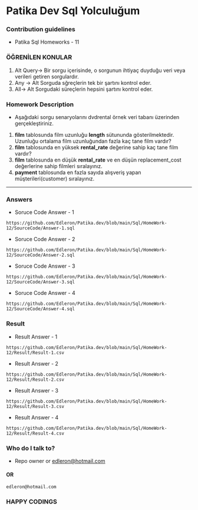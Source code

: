 # Patika Dev Sql Yolculuğum

### Contribution guidelines

* Patika Sql Homeworks - 11

### ÖĞRENİLEN KONULAR

1. Alt Query-> Bir sorgu içerisinde, o sorgunun ihtiyaç duyduğu veri veya verileri getiren sorgulardır.
2. Any -> Alt Sorguda sğreçlerin tek bir şartını kontrol eder.
3. All-> Alt Sorgudaki süreçlerin hepsini şartını kontrol eder.

### Homework Description

* Aşağıdaki sorgu senaryolarını dvdrental örnek veri tabanı üzerinden gerçekleştiriniz.

1. **film** tablosunda film uzunluğu **length** sütununda gösterilmektedir. Uzunluğu ortalama film uzunluğundan fazla kaç tane film vardır?
2. **film** tablosunda en yüksek **rental_rate** değerine sahip kaç tane film vardır?
3. **film** tablosunda en düşük **rental_rate** ve en düşün replacement_cost değerlerine sahip filmleri sıralayınız.
4. **payment** tablosunda en fazla sayıda alışveriş yapan müşterileri(customer) sıralayınız.


---

### Answers

* Soruce Code Answer - 1

```
https://github.com/Edleron/Patika.dev/blob/main/Sql/HomeWork-12/SourceCode/Answer-1.sql
```

* Soruce Code Answer - 2

```
https://github.com/Edleron/Patika.dev/blob/main/Sql/HomeWork-12/SourceCode/Answer-2.sql
```

* Soruce Code Answer - 3

```
https://github.com/Edleron/Patika.dev/blob/main/Sql/HomeWork-12/SourceCode/Answer-3.sql
```

* Soruce Code Answer - 4

```
https://github.com/Edleron/Patika.dev/blob/main/Sql/HomeWork-12/SourceCode/Answer-4.sql
```

### Result

* Result Answer - 1

```
https://github.com/Edleron/Patika.dev/blob/main/Sql/HomeWork-12/Result/Result-1.csv
```

* Result Answer - 2

```
https://github.com/Edleron/Patika.dev/blob/main/Sql/HomeWork-12/Result/Result-2.csv
```

* Result Answer - 3

```
https://github.com/Edleron/Patika.dev/blob/main/Sql/HomeWork-12/Result/Result-3.csv
```

* Result Answer - 4

```
https://github.com/Edleron/Patika.dev/blob/main/Sql/HomeWork-12/Result/Result-4.csv
```

### Who do I talk to?

* Repo owner or edleron@hotmail.com

#### OR

```
edleron@hotmail.com 
```

### HAPPY CODINGS
